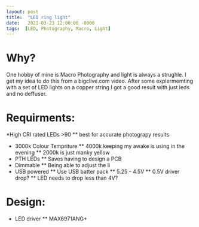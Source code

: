 ```yaml
---
layout: post
title:  "LED ring light"
date:   2021-03-23 12:00:00 -0000
tags:  [LED, Photography, Macro, Light]
---
```


# Why?
One hobby of mine is Macro Photography and light is always a strughle. I get my idea to do this from a bigclive.com video. After some explermemting with a set of LED lights on a copper string I got a good result with just leds and no deffuser.

# Requirments:
*High CRI rated LEDs >90
** best for accurate photograpy results
* 3000k Colour Tempriture
** 4000k keeping my awake is using in the evening
** 2000k is just manky yellow
* PTH LEDs
** Saves having to design a PCB
* Dimmable
** Being able to adjust the li
* USB powered
** Use USB batter pack
** 5.25 - 4.5V
** 0.5V driver drop?
** LED needs to drop less than 4V?


# Design:
* LED driver
** MAX6971ANG+
